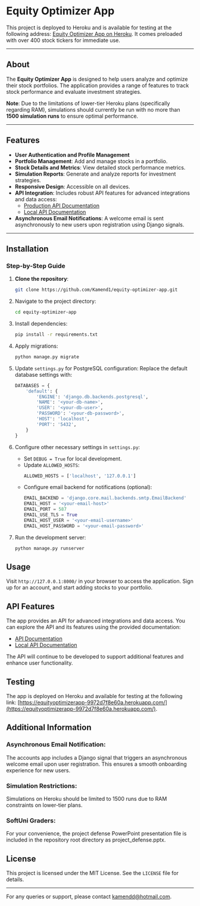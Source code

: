 # Equity Optimizer App

This project is deployed to Heroku and is available for testing at the following address: [Equity Optimizer App on Heroku](https://equityoptimizerapp-9972d7f8e60a.herokuapp.com/). It comes preloaded with over 400 stock tickers for immediate use.

---

## About

The **Equity Optimizer App** is designed to help users analyze and optimize their stock portfolios. The application provides a range of features to track stock performance and evaluate investment strategies.

**Note**: Due to the limitations of lower-tier Heroku plans (specifically regarding RAM), simulations should currently be run with no more than **1500 simulation runs** to ensure optimal performance.

---

## Features

- **User Authentication and Profile Management**
- **Portfolio Management**: Add and manage stocks in a portfolio.
- **Stock Details and Metrics**: View detailed stock performance metrics.
- **Simulation Reports**: Generate and analyze reports for investment strategies.
- **Responsive Design**: Accessible on all devices.
- **API Integration**: Includes robust API features for advanced integrations and data access:
  - [Production API Documentation](https://equityoptimizerapp-9972d7f8e60a.herokuapp.com/api/docs)
  - [Local API Documentation](http://127.0.0.1:8000/api/docs/)
- **Asynchronous Email Notifications**: A welcome email is sent asynchronously to new users upon registration using Django signals.

---

## Installation

### Step-by-Step Guide

1. **Clone the repository**:
   ```bash
   git clone https://github.com/Kamend1/equity-optimizer-app.git
     ```

2. Navigate to the project directory:
   ```bash
   cd equity-optimizer-app
   ```

3. Install dependencies:
   ```bash
   pip install -r requirements.txt
   ```

4. Apply migrations:
   ```bash
   python manage.py migrate
   ```

5. Update `settings.py` for PostgreSQL configuration:
   Replace the default database settings with:
   ```python
   DATABASES = {
       'default': {
           'ENGINE': 'django.db.backends.postgresql',
           'NAME': '<your-db-name>',
           'USER': '<your-db-user>',
           'PASSWORD': '<your-db-password>',
           'HOST': 'localhost',
           'PORT': '5432',
       }
   }
   ```

6. Configure other necessary settings in `settings.py`:
   - Set `DEBUG = True` for local development.
   - Update `ALLOWED_HOSTS`:
     ```python
     ALLOWED_HOSTS = ['localhost', '127.0.0.1']
     ```
   - Configure email backend for notifications (optional):
     ```python
     EMAIL_BACKEND = 'django.core.mail.backends.smtp.EmailBackend'
     EMAIL_HOST = '<your-email-host>'
     EMAIL_PORT = 587
     EMAIL_USE_TLS = True
     EMAIL_HOST_USER = '<your-email-username>'
     EMAIL_HOST_PASSWORD = '<your-email-password>'
     ```

7. Run the development server:
   ```bash
   python manage.py runserver
   ```

## Usage

Visit `http://127.0.0.1:8000/` in your browser to access the application. Sign up for an account, and start adding stocks to your portfolio.

## API Features

The app provides an API for advanced integrations and data access. You can explore the API and its features using the provided documentation:

- [API Documentation](https://equityoptimizerapp-9972d7f8e60a.herokuapp.com/api/docs)
- [Local API Documentation](http://127.0.0.1:8000/api/docs/)

The API will continue to be developed to support additional features and enhance user functionality.

## Testing

The app is deployed on Heroku and available for testing at the following link: [https://equityoptimizerapp-9972d7f8e60a.herokuapp.com/](https://equityoptimizerapp-9972d7f8e60a.herokuapp.com/).

## Additional Information

### Asynchronous Email Notification:

The accounts app includes a Django signal that triggers an asynchronous welcome email upon user registration. This ensures a smooth onboarding experience for new users.

### Simulation Restrictions:

Simulations on Heroku should be limited to 1500 runs due to RAM constraints on lower-tier plans.

### SoftUni Graders:

For your convenience, the project defense PowerPoint presentation file is included in the repository root directory as project_defense.pptx.

## License

This project is licensed under the MIT License. See the `LICENSE` file for details.

---

For any queries or support, please contact [kamendd@hotmail.com](mailto:kamendd@hotmail.com).
